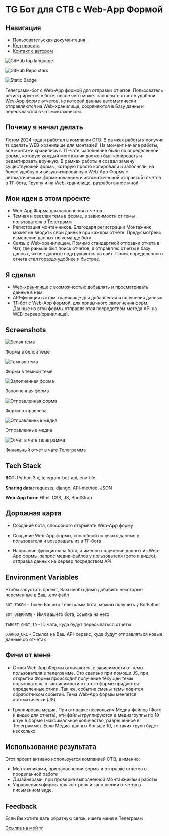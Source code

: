
# TG Бот для СТВ с Web-App Формой


## Навигация

 - [Пользовательская документация](https://github.com/Igggor/STV_Sender_Bot/blob/main/user_manual.md)
 - [Код проекта](https://github.com/Igggor/STV_Sender_Bot/blob/main)
 - [Контакт с автором](https://t.me/ii_nikolaev)




![GitHub top language](https://img.shields.io/github/languages/top/Igggor/STV_Sender_Bot)

![GitHub Repo stars](https://img.shields.io/github/stars/Igggor/STV_Sender_Bot)

![Static Badge](https://img.shields.io/badge/Igggor-STV_Sender_Bot-STV_Sender_Bot)

Телеграмм-бот с Web-App формой для отправки отчетов. Пользователь регистрируется в боте, после чего может заполнять отчет в удобной Wev-App форме отчетов, из которой данные автоматически отправляются на Web-хранилище, сохряняются в Базу данны и пересылаются в чат монтажником.


## Почему я начал делать

Летом 2024 года я работал в компании СТВ. В рамках работы я получил тз сделать WEB-хранилище для монтажей. На момент начала работы, все монтажи хранились в ТГ-чате, заполнение было по определенной форме, которую каждый монтажник должен был копировать и редактировать вручную. В рамках работы я создал замену существующей формы, которую просто копировали и заполняли, на более удобную и визуализированную Web-App Форму с автоматическим формированием и автоматической отправкой отчетов в ТГ-бота, Группу и на Web-хранилище, разработанное мной.


## Мои идеи в этом проекте

- Web-App Форма для заполнения отчетов.
- Темная и светлая тема в форме, в зависимости от темы пользователя в Телеграмм
- Регистрация монтажников. Благодаря регистрации Монтажник может не вводить свои данные при каждом отчете. Предусмотрено изменение данных по команде боту
- Связь с Web-хранилищем. Помимо стандартной отправки отчета в Чат, где раньше был поиск отчетов, я отправляю отчеты в базу данных, из нее данные подгружаются на сайт. Поиск определенного отчета стал гораздо удобнее и быстрее. 


## Я сделал
- [Web-хранилище](https://github.com/Igggor/STV_Storage) с возможностью добавлять и просматривать данные в нем.
- API-функции в этом хранилище для добавления и получения данных.
- ТГ-бот с Web-App формой, для привычного заполнения форм. Данные из этой формы отправляются посредством метода API на WEB-сервер(хранилище).


## Screenshots

![Белая тема](imgs_for_readme/white_theme.jpg)

Форма в белой теме

![Темная тема](imgs_for_readme/black_theme.jpg)

Форма в темной теме

![Заполненная форма](imgs_for_readme/data_filled.jpg)

Заполненная форма

![Отправленная форма](imgs_for_readme/form_sent.jpg)

Форма отправлена

![Отправленные медиа](imgs_for_readme/media_sent.jpg)

Отправленные медиа

![Отчет в чате телеграмма](imgs_for_readme/form_in_chat.jpg)

Финальный отчет в чате Телеграмма


## Tech Stack

**BOT:** Python 3.x, telegram-bot-api, env-file

**Sharing data:** requests, django, API-method, JSON

**Web-App form:** Html, CSS, JS, BootStrap


## Дорожная карта

- Создание бота, способного открывать Web-App форму

- Создание Web-App формы, способной получать данные у пользователя и возвращать из в ТГ-бота

- Написание функционала бота, а именно получение данных из Web-App формы, запрос медиа-файлов у пользователя (фото и видео), отправка данных на сервер посредством API.
## Environment Variables

Чтобы запустить проект, Вам необходимо добавить некоторые переменные в Ваш .env файл

`BOT_TOKEN` - Токен Вашего Телеграмм бота, можно получить у BotFather

`BOT_USERNAME` - Имя вашего бота, ссылка на него

`TARGET_CHAT_ID` - ID чата, куда будут пересылаться отчеты

`DJANGO_URL` - Ссылка на Ваш API-сервис, куда будут отправляться новые данные об отчетах
## Фичи от меня

+ Стили Web-App Формы отличаются, в зависимости от темы пользователя в телеграмме. Это сделано при помощи JS, при открытии Формы происходит получение текущей темы пользователя, в завсисимости от этого форме придаются определенные стили. Так же, событие смены темы ловится обработчиком событий. Тема Web-App формы меняется автоматически (JS)

+ Группировка медиа. При отправке нескольких Медиа-файлов (Фото и видео для отчета), эти файлы группируются в медиагруппы по 10 штук в форме (максимальное количество, разрешенное в Телеграмме). Если Медиа-данных больше 10, то таких групп будет несколько.


## Использование результата

Этот проект активно используется компанией СТВ, а именно:

- Монтажниками, при заполнении формы и отправке отчетов о проделанной работе
- Дизайнерами, при проверке выполненной Монтажниками работы
- Управлением фирмы для контроля и заполнении отчетов в письменном виде.


## Feedback

Если Вы хотите дать обратную связь, ищете меня в Телеграмм 

[Ссылка на мой тг](https://t.me/IgreedaIT)

